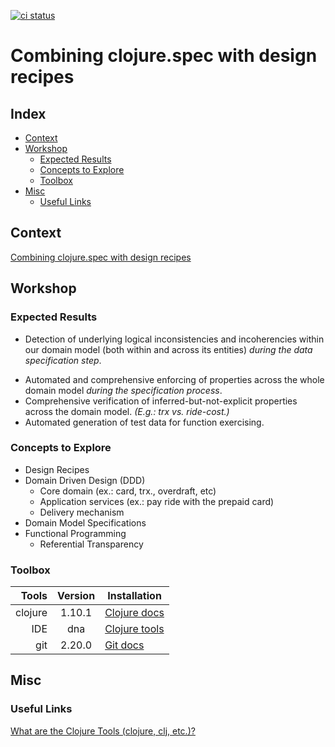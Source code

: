 [![ci status](https://circleci.com/gh/diegosanchez/bob-combining-clojure-spec-with-design-recipes.svg?style=shield)](https://app.circleci.com/pipelines/github/diegosanchez/bob-combining-clojure-spec-with-design-recipes)

# Combining clojure.spec with design recipes

## Index 

- [Context](#context)
- [Workshop](#workshop)
  - [Expected Results](#expected-results)
  - [Concepts to Explore](#concepts-to-explore)
  - [Toolbox](#toolbok)
- [Misc](#misc)
  - [Useful Links](#useful-linksn)

## Context

[Combining clojure.spec with design recipes](https://bobkonf.de/2021/sanchez-doctors.html)

## Workshop

<!-- ### What to Expect

### Obtained Benefits

### "Esto es lo que van a descubrir (pero sin decirlo)".

### Results to be Expected (Diego)

### Learning Objectives
 -->
### Expected Results

- Detection of underlying logical inconsistencies and incoherencies within our domain model (both within and across its entities) *during the data specification step*.
<!--
(The) Domain Model > The whole Set of Entities
 -->
-  Automated and comprehensive enforcing of properties across the whole domain model *during the specification process*.
- Comprehensive verification of inferred-but-not-explicit properties across the domain model. <!-- that would normally be detected only after the system has gone into staging/production --> _(E.g.: trx vs. ride-cost.)_
- Automated generation of test data for function exercising.

### Concepts to Explore

- Design Recipes
- Domain Driven Design (DDD)
  - Core domain (ex.: card, trx., overdraft, etc)
  - Application services (ex.: pay ride with the prepaid card)
  - Delivery mechanism
- Domain Model Specifications
- Functional Programming
  - Referential Transparency

### Toolbox

| Tools   | Version  | Installation                    |
| --:     | :------: | ----------------                |
| clojure | 1.10.1   | [Clojure docs][clojure-version] |
| IDE     | dna      | [Clojure tools][clojure-tool]   |
| git     | 2.20.0   | [Git docs][git-docs]            |


## Misc

### Useful Links

[What are the Clojure Tools (clojure, clj, etc.)?](https://betweentwoparens.com/what-are-the-clojure-tools)

[htdp]: https://htdp.org/
[fsharpfor]: https://fsharpforfunandprofit.com/books/
[bear-emacs]: https://www.gnu.org/software/emacs/download.html
[spacemac]: https://www.spacemacs.org/
[clojure-version]: https://clojure.org/guides/getting_started
[clojure-tool]: https://clojure.org/community/tools
[git-docs]: https://git-scm.com/doc
